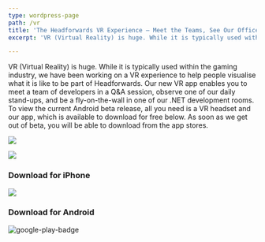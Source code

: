 ```yaml
---
type: wordpress-page
path: /vr
title: 'The Headforwards VR Experience – Meet the Teams, See Our Office'
excerpt: 'VR (Virtual Reality) is huge. While it is typically used within the gaming industry, we have been working on a VR experience to help people visualise what it is like to be part of Headforwards. Our new VR app enables you to meet a team of developers in a Q&A session, observe one of our …'

---
```

VR (Virtual Reality) is huge. While it is typically used within the gaming industry, we have been working on a VR experience to help people visualise what it is like to be part of Headforwards. Our new VR app enables you to meet a team of developers in a Q&A session, observe one of our daily stand-ups, and be a fly-on-the-wall in one of our .NET development rooms. To view the current Android beta release, all you need is a VR headset and our app, which is available to download for free below. As soon as we get out of beta, you will be able to download from the app stores.

<section class="gallery">

![](//headforwards.com/wp-content/uploads/2018/02/headforwards-vr-experience-2-web-2048.jpg)

![](//headforwards.com/wp-content/uploads/2018/02/headforwards-vr-experience-5-web-2048.jpg)

</section>

### Download for iPhone

![](//headforwards.com/wp-content/uploads/2018/02/app-store-logo.png)

### Download for Android

![](//headforwards.com/wp-content/uploads/2018/02/google-play-badge-2.png "google-play-badge")
